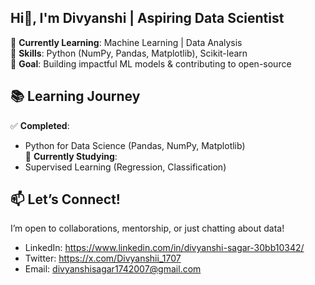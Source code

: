 ## Hi👋, I'm Divyanshi | Aspiring Data Scientist

🚀 **Currently Learning**: Machine Learning | Data Analysis   
🐍 **Skills**: Python (NumPy, Pandas, Matplotlib), Scikit-learn  
🎯 **Goal**: Building impactful ML models & contributing to open-source  

## 📚 **Learning Journey**  
✅ **Completed**:  
- Python for Data Science (Pandas, NumPy, Matplotlib)  
📖 **Currently Studying**:  
- Supervised Learning (Regression, Classification)

## 📫 **Let’s Connect!**  
I’m open to collaborations, mentorship, or just chatting about data!  
- LinkedIn: https://www.linkedin.com/in/divyanshi-sagar-30bb10342/ 
- Twitter: https://x.com/Divyanshii_1707
- Email: divyanshisagar1742007@gmail.com
